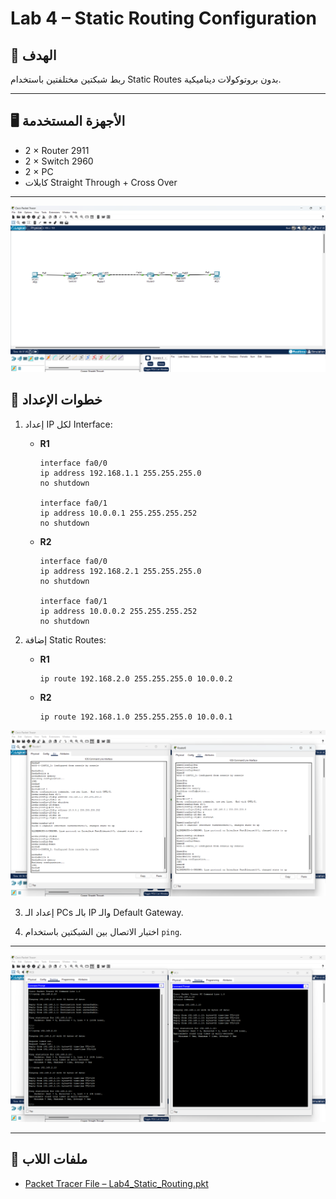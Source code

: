 # Lab 4 – Static Routing Configuration

## 🎯 الهدف
ربط شبكتين مختلفتين باستخدام Static Routes بدون بروتوكولات ديناميكية.

---

## 🖥 الأجهزة المستخدمة
- 2 × Router 2911
- 2 × Switch 2960
- 2 × PC
- كابلات Straight Through + Cross Over

---
![Topology](topology.png)


## 📌 خطوات الإعداد
1. إعداد IP لكل Interface:
   - **R1**
     ```
     interface fa0/0
     ip address 192.168.1.1 255.255.255.0
     no shutdown

     interface fa0/1
     ip address 10.0.0.1 255.255.255.252
     no shutdown
     ```

   - **R2**
     ```
     interface fa0/0
     ip address 192.168.2.1 255.255.255.0
     no shutdown

     interface fa0/1
     ip address 10.0.0.2 255.255.255.252
     no shutdown
     ```

2. إضافة Static Routes:
   - **R1**
     ```
     ip route 192.168.2.0 255.255.255.0 10.0.0.2
     ```
   - **R2**
     ```
     ip route 192.168.1.0 255.255.255.0 10.0.0.1
     ```
![Command Line](command-line.png)

3. إعداد الـ PCs بالـ IP والـ Default Gateway.

4. اختبار الاتصال بين الشبكتين باستخدام `ping`.

---
![Ping Test](ping-test.png)



---

## 📂 ملفات اللاب
- [Packet Tracer File – Lab4_Static_Routing.pkt](Lab4_Static_Routing.pkt)
